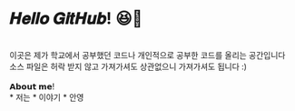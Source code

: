 # 𝑯𝒆𝒍𝒍𝒐 𝑮𝒊𝒕𝑯𝒖𝒃! 😆🤞
<br>
이곳은 제가 학교에서 공부했던 코드나 개인적으로 공부한 코드를 올리는 공간입니다<br>
소스 파일은 허락 받지 않고 가져가셔도 상관없으니 가져가셔도 됩니다 :)<br>
<br>
𝗔𝗯𝗼𝘂𝘁 𝗺𝗲!<br>
* 저는
* 이야기
* 안영

<!--
**wndudwkd003/wndudwkd003** is a ✨ _special_ ✨ repository because its `README.md` (this file) appears on your GitHub profile.

Here are some ideas to get you started:

- 🔭 I’m currently working on ...
- 🌱 I’m currently learning ...
- 👯 I’m looking to collaborate on ...
- 🤔 I’m looking for help with ...
- 💬 Ask me about ...
- 📫 How to reach me: ...
- 😄 Pronouns: ...
- ⚡ Fun fact: ...
-->
